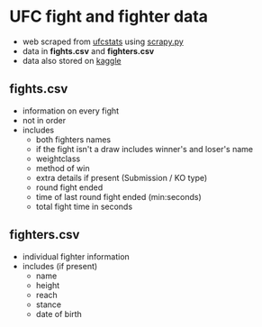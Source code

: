 # UFC fight and fighter data

- web scraped from [ufcstats](http://ufcstats.com) using [scrapy.py](https://scrapy.org/)
- data in **fights.csv** and **fighters.csv**
- data also stored on [kaggle](https://www.kaggle.com/datasets/cadelueker/ufc-fighter-and-fight-stats-as-of-04-9-2025/)

## fights.csv

- information on every fight 
- not in order
- includes
  - both fighters names
  - if the fight isn't a draw includes winner's and loser's name
  - weightclass
  - method of win
  - extra details if present (Submission / KO type)
  - round fight ended
  - time of last round fight ended (min:seconds)
  - total fight time in seconds

## fighters.csv

- individual fighter information
- includes (if present)
  - name
  - height
  - reach
  - stance
  - date of birth
